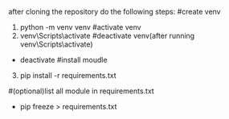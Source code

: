 after cloning the repository do the following steps:
#create venv
1. python -m venv venv
#activate venv
2. venv\Scripts\activate
#deactivate venv(after running venv\Scripts\activate)
- deactivate
#install moudle
3. pip install -r requirements.txt


#(optional)list all module in requirements.txt
- pip freeze > requirements.txt
